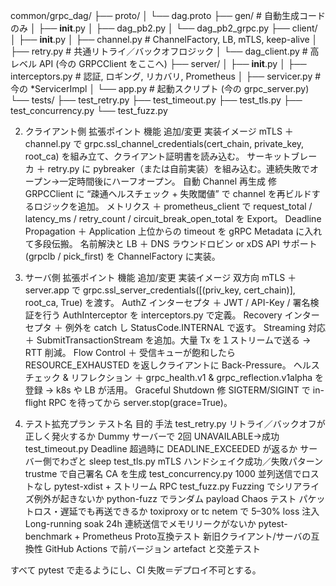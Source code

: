 common/grpc_dag/
├── proto/
│   └── dag.proto
├── gen/                 # 自動生成コードのみ
│   ├── __init__.py
│   ├── dag_pb2.py
│   └── dag_pb2_grpc.py
├── client/
│   ├── __init__.py
│   ├── channel.py       # ChannelFactory, LB, mTLS, keep-alive
│   ├── retry.py         # 共通リトライ／バックオフロジック
│   └── dag_client.py    # 高レベル API (今の GRPCClient をここへ)
├── server/
│   ├── __init__.py
│   ├── interceptors.py  # 認証, ロギング, リカバリ, Prometheus
│   ├── servicer.py      # 今の *ServicerImpl
│   └── app.py           # 起動スクリプト (今の grpc_server.py)
└── tests/
    ├── test_retry.py
    ├── test_timeout.py
    ├── test_tls.py
    ├── test_concurrency.py
    └── test_fuzz.py


2. クライアント側 拡張ポイント
機能	追加/変更	実装イメージ
mTLS	＋	channel.py で grpc.ssl_channel_credentials(cert_chain, private_key, root_ca) を組み立て、クライアント証明書を読み込む。
サーキットブレーカ	＋	retry.py に pybreaker（または自前実装）を組み込む。連続失敗でオープン→一定時間後にハーフオープン。
自動 Channel 再生成	修	GRPCClient に “疎通ヘルスチェック + 失敗閾値” で channel を再ビルドするロジックを追加。
メトリクス	＋	prometheus_client で request_total / latency_ms / retry_count / circuit_break_open_total を Export。
Deadline Propagation	＋	Application 上位からの timeout を gRPC Metadata に入れて多段伝搬。
名前解決と LB	＋	DNS ラウンドロビン or xDS API サポート (grpclb / pick_first) を ChannelFactory に実装。

3. サーバ側 拡張ポイント
機能	追加/変更	実装イメージ
双方向 mTLS	＋	server.app で grpc.ssl_server_credentials([(priv_key, cert_chain)], root_ca, True) を渡す。
AuthZ インターセプタ	＋	JWT / API-Key / 署名検証を行う AuthInterceptor を interceptors.py で定義。
Recovery インターセプタ	＋	例外を catch し StatusCode.INTERNAL で返す。
Streaming 対応	＋	SubmitTransactionStream を追加。大量 Tx を１ストリームで送る → RTT 削減。
Flow Control	＋	受信キューが飽和したら RESOURCE_EXHAUSTED を返しクライアントに Back-Pressure。
ヘルスチェック & リフレクション	＋	grpc_health.v1 & grpc_reflection.v1alpha を登録 → k8s や LB が活用。
Graceful Shutdown	修	SIGTERM/SIGINT で in-flight RPC を待ってから server.stop(grace=True)。

4. テスト拡充プラン
テスト名	目的	手法
test_retry.py	リトライ／バックオフが正しく発火するか	Dummy サーバーで 2回 UNAVAILABLE→成功
test_timeout.py	Deadline 超過時に DEADLINE_EXCEEDED が返るか	サーバー側でわざと sleep
test_tls.py	mTLS ハンドシェイク成功／失敗パターン	trustme で自己署名 CA を生成
test_concurrency.py	1000 並列送信でロストなし	pytest-xdist + ストリーム RPC
test_fuzz.py	Fuzzing でシリアライズ例外が起きないか	python-fuzz でランダム payload
Chaos テスト	パケットロス・遅延でも再送できるか	toxiproxy or tc netem で 5–30% loss 注入
Long-running soak	24h 連続送信でメモリリークがないか	pytest-benchmark + Prometheus
Proto互換テスト	新旧クライアント/サーバの互換性	GitHub Actions で前バージョン artefact と交差テスト

すべて pytest で走るようにし、CI 失敗＝デプロイ不可とする。
